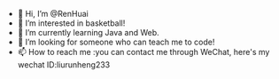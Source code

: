- 👋 Hi, I’m @RenHuai
- 👀 I’m interested in basketball!
- 🌱 I’m currently learning Java and Web.
- 💞️ I’m looking for someone who can teach me to code!
- 📫 How to reach me :you can contact me through WeChat, here's my wechat ID:liurunheng233

<!---
RenHuai/RenHuai is a ✨ special ✨ repository because its `README.md` (this file) appears on your GitHub profile.
You can click the Preview link to take a look at your changes.
--->
